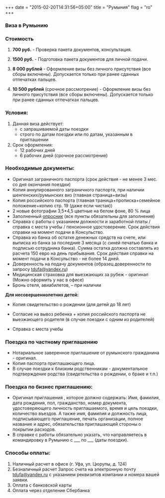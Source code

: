 +++
date = "2015-02-20T14:31:56+05:00"
title = "Румыния"
flag = "ro"
+++
### Виза в Румынию

### Стоимость
1) **700 руб.**  - Проверка пакета документов, консультация.

2) **1500 руб.** - Подготовка пакета документов для личной подачи.

3) **8 000 рублей** - Оформление визы без личного присутствия (все сборы включены). Допускается только при ранее сданных отпечатках пальцев.

4) **10 500 рублей** (срочное рассмотрение) - Оформление визы без личного присутствия (все сборы включены). Допускается только при ранее сданных отпечатках пальцев.

### Условия:

1. Данная виза действует:
   * с запрашиваемой даты поездки
   * строго по датам поездки или по датам, указанным в приглашении
2. Срок оформления:
   * 12 рабочих дней
   * 6 рабочих дней (срочное рассмотрение)

### Необходимые документы:

* Оригинал заграничного паспорта (срок действия - не менее 3 мес. со дня окончания поездки)
* Копия аннулированного заграничного паспорта, при наличии шенгенских/румынских виз (главная страница+визы)
* Копия российского паспорта (главная траница+прописка+семейное положение+копию стр. 19 (даже если чистая))
* 2 новые фотографии 3,5*4,5 цветные на белом фоне, 80 % лица
* Заполненный [опросник](/forms/Opros-Shengen.docx) (все пункты обязательны для заполнения)
* Справка с работы с указанием должности и заработной платы /справка с места учебы / пенсионное удостоверение. Срок действия справки на момент подачи в Консульство.
* Справка из банка об остатке денежных средств на счете, или выписка из банка за последние 3 месяца (с синей печатью банка и подписью сотрудника банка). Сумма остатка должна составлять из расчета 150 евро на день прибывания. Срок действия справки на момент подачи в Консульство - не более 14 дней.
* Доверенность на подачу документов (образец доверенности по запросу [tdufa@yandex.ru](mailto:tdufa@yandex.ru))
* Медицинская страховка для выезжающих за рубеж - оригинал (Можно оформить у нас в офисе)
* Бронь отеля, авиабилетов, – при наличии

**Для несовершеннолетних детей:**

* Копия свидетельство о рождении (для детей до 18 лет)

* Согласие на вывоз ребенка + копия российского паспорта не выезжающего родителя (в случае поездки с одним из родителей)

* Справка с места учебы

### Поездка по частному приглашению
* Нотариальное заверенное приглашение от румынского гражданина - оригинал.
* Копия паспорта приглашающего лица.
* В случае поездки к близким родственникам - документальное подтверждение родства (свидетельства о рождении, о браке и т.п.)


### Поездка по бизнес приглашению:

* Оригинал приглашения , которое должно содержать: Имя, фамилия, дата рождения, пол, гражданство, номер документа, удостоверяющего личность приглашаемого, время и цель поездки, количество въездов. А также имя, фамилия и должность лица, подписывающего приглашение, печать организации, полное название и адрес, обязательства приглашающей стороны о покрытии расходов.
* В справке с работы обязательно указать, что направляетесь в командировку в Румынию с ___ по ___ (даты поездки).


### Способы оплаты:

1. Наличный расчет в офисе (г. Уфа, ул. Цюрупы, д. 124)
2. Безналичный расчет
Запрос счета на электронную почту [tdufa@yandex.ru](mailto:tdufa@yandex.ru)  с указанием реквизитов компании и номера вашей заявки.
3. Оплата с банковской карты
4. Оплата через отделение Сбербанка
